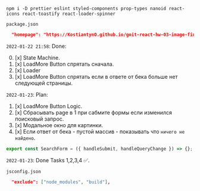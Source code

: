 ```shell
npm i -D prettier eslint styled-components prop-types nanoid react-icons react-toastify react-loader-spinner
```

`package.json`

```json
  "homepage": "https://KostiantynO.github.io/goit-react-hw-03-image-finder",
```

`2022-01-22 21:58`: Done:

0. [x] State Machine.
1. [x] LoadMore Button спрятать сначала.
2. [x] Loader
3. [x] LoadMore Button спрятать если в ответе от бека больше нет следующей
       страницы.

`2022-01-23`: Plan:

1. [x] LoadMore Button Logic.
2. [x] Сбрасывать page в 1 при сабмите формы если изменился поисковый запрос.
3. [x] Модальное окно для картинки.
4. [x] Если ответ от бека - пустой массив - показывать что `ничего не найдено`.

```js
export const SearchForm = ({ handleSubmit, handleQueryChange }) => {};
```

`2022-01-23`: Done Tasks 1,2,3,4 ✅.

`jsconfig.json`

```json
  "exclude": ["node_modules", "build"],
```
